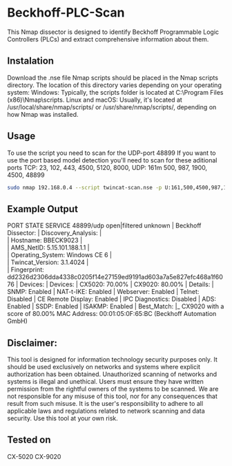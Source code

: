 # Beckhoff-PLC-Scan
This Nmap dissector is designed to identify Beckhoff Programmable Logic Controllers (PLCs) and extract comprehensive information about them.
## Instalation
Download the .nse file Nmap scripts should be placed in the Nmap scripts directory. The location of this directory varies depending on your operating system:
Windows: Typically, the scripts folder is located at C:\Program Files (x86)\Nmap\scripts\.
Linux and macOS: Usually, it's located at /usr/local/share/nmap/scripts/ or /usr/share/nmap/scripts/, depending on how Nmap was installed.
## Usage
To use the script you need to scan for the UDP-port 48899
If you want to use the port based model detection you'll need to scan for these aditional ports TCP: 23, 102, 443, 4500, 5120, 8000, UDP: 161m 500, 987, 1900, 4500, 48899
```bash
sudo nmap 192.168.0.4 --script twincat-scan.nse -p U:161,500,4500,987,1900,48899,T:23,102,443,4500,5120,8080 -sSU
```
## Example Output
PORT     STATE SERVICE
48899/udp open|filtered unknown
| Beckhoff Dissector: 
|   Discovery_Analysis: 
|     
|       Hostname: BBECK9023
|     
|       AMS_NetID: 5.15.101.188.1.1
|     
|       Operating_System: Windows CE 6
|     
|       Twincat_Version: 3.1.4024
|     
|       Fingerprint: dd2326d2306dda4338c0205f14e27159ed9191ad603a7a5e827efc468a1f6076
|   Devices: 
|     Devices: 
|       CX5020: 70.00%
|       CX9020: 80.00%
|     Details: 
|       SNMP: Enabled
|       NAT-t-IKE: Enabled
|       Webserver: Enabled
|       Telnet: Disabled
|       CE Remote Display: Enabled
|       IPC Diagnostics: Disabled
|       ADS: Enabled
|       SSDP: Enabled
|       ISAKMP: Enabled
|     Best_Match: 
|_      CX9020 with a score of 80.00%
MAC Address: 00:01:05:0F:65:BC (Beckhoff Automation GmbH)

## Disclaimer:

This tool is designed for information technology security purposes only. It should be used exclusively on networks and systems where explicit authorization has been obtained. Unauthorized scanning of networks and systems is illegal and unethical. Users must ensure they have written permission from the rightful owners of the systems to be scanned. We are not responsible for any misuse of this tool, nor for any consequences that result from such misuse. It is the user's responsibility to adhere to all applicable laws and regulations related to network scanning and data security. Use this tool at your own risk.
## Tested on
CX-5020
CX-9020
